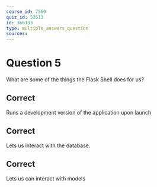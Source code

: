 ```yaml
---
course_id: 7560
quiz_id: 53513
id: 366133
type: multiple_answers_question
sources:
---
```


# Question 5

What are some of the things the Flask Shell does for us?&nbsp;

## Correct

Runs a development version of the application upon launch

## Correct

Lets us interact with the database.

## Correct

Lets us can interact with models
